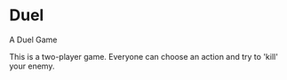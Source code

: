 # Duel
A Duel Game

This is a two-player game. Everyone can choose an action and try to 'kill' your enemy.
